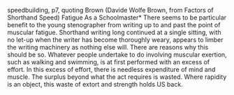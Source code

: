 

speedbuilding, p7, quoting Brown (Davide Wolfe Brown, from Factors of Shorthand Speed)
Fatigue As a Schoolmaster*
There seems to be particular
benefit to the young stenographer
from writing up to and past the
point of muscular fatigue. Shorthand writing long continued at a
single sitting, with no let-up when
the writer has become thoroughly
weary, appears to limber the writing machinery as nothing else will.
There are reasons why this should
be so.
Whatever people undertake to
do involving muscular exertion,
such as walking and swimming, is
at first performed with an excess
of effort. In this excess of effort,
there is needless expenditure of
mind and muscle. The surplus beyond what the act requires is wasted. Where rapidity is an object,
this waste of extort and strength
holds US back. 
